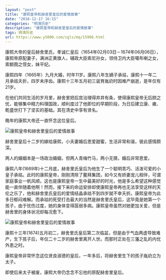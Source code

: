 ```yaml
---
layout: "post"
title: "康熙皇帝和赫舍里皇后的爱情故事"
date: "2018-12-17 16:15"
categories: "明清历史"
description: "康熙皇帝和赫舍里皇后的爱情故事"
tags: 明清历史
url: https://www.y5000.com/zgls/mq/15996.html
---
```






康熙大帝的皇后赫舍里氏，孝诚仁皇后（1654年02月03日－1674年06月06日），康熙帝原配妻子，满洲正黄旗人，辅政大臣索尼孙女，领侍卫内大臣噶布喇之女，索额图之侄女，妹平妃。

康熙四年（1665年）九月大婚，时年11岁。康熙八年生嫡子承祜，康熙十一年二月承祜夭折，四岁未序齿。康熙十三年五月初三诞育胤礽时因难产崩逝，是年仅有21岁。

在他们共同生活的岁月里，赫舍里把后宫治理得井井有条，使得康熙皇帝无后顾之忧，能够集中精力料理国政，顺利度过了他即位的早期阶段，为日后建立康、雍、乾盛世打下了坚实的基础。其在清史中享有贤名。

晚年的康熙大帝还一直怀念这位皇后。

![康熙皇帝和赫舍里皇后的爱情故事](/uploads/allimg/170306/6-1F30613194XP.JPG)

赫舍里皇后十二岁的嫁给康熙，小夫妻婚后恩爱甜蜜，生活非常和谐，彼此感情颇深。

两人的婚姻本是一场政治婚姻，但两人青梅竹马，两小无猜，婚后非常恩爱。

康熙八年(1669年)十二月底，赫舍里氏皇后为他生了一个聪明乖巧、活泼可爱的小皇子承祜。此时的康熙皇帝，刚刚清除了鳌拜集团，如今又有娇妻宠儿相伴，可谓家庭事业一帆风顺。这也是康熙皇帝一生中最美好的时光，他是多么希望这种感觉能一直伴随着他啊！然而，接下来的命运安排却使康熙皇帝再也无法享受这样的天伦之乐了，他和赫舍里氏皇后的爱情结晶承祜不到四岁就不幸夭折。康熙皇帝为此多日郁闷难解。而承祜的死受打击最大的当然是赫舍里氏皇后，这毕竟是她第一个孩子，由于忧伤过度，她的身体变得孱弱多病。康熙皇帝虽然对她更加关爱，但是赫舍里的身体状况却每况愈下。

![康熙皇帝和赫舍里皇后的爱情故事](/uploads/allimg/170306/6-1F306132044D9.JPG)

康熙十三年(1674)五月初二，赫舍里氏皇后第二次临盆，但是由于气血两虚导致难产，生下孩子后，年仅二十二岁的赫舍里离开人世。而那时正处在三藩之乱的内忧外患之时。

康熙皇帝非常怀念这位贤良淑德的皇后，一年多后，将赫舍里生下的孩子胤礽立为太子。

即使后来太子被废，康熙大帝仍念念不忘他的原配赫舍里皇后。
